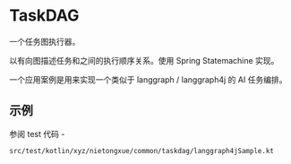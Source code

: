 # TaskDAG

一个任务图执行器。

以有向图描述任务和之间的执行顺序关系。使用 Spring Statemachine 实现。

一个应用案例是用来实现一个类似于 langgraph / langgraph4j 的 AI 任务编排。

## 示例

参阅 test 代码 - 
```
src/test/kotlin/xyz/nietongxue/common/taskdag/langgraph4jSample.kt
```